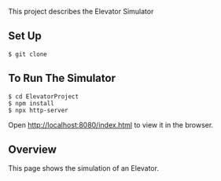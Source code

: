 This project describes the Elevator Simulator

## Set Up

```shell
$ git clone 
```

## To Run The Simulator

```shell
$ cd ElevatorProject
$ npm install
$ npx http-server
```
 
Open [http://localhost:8080/index.html](http://localhost:8080/index.html) to view it in the browser.
 
## Overview
This page shows the simulation of an Elevator.  
